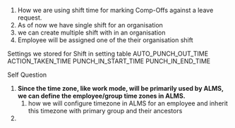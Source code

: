 1. How we are using shift time for marking Comp-Offs against a leave request.
2. As of now we have single shift for an organisation
3. we can create multiple shift with in an organisation
4. Employee will be assigned one of the their organisation shift

Settings we stored for Shift in setting table
	AUTO_PUNCH_OUT_TIME
	ACTION_TAKEN_TIME
	PUNCH_IN_START_TIME
	PUNCH_IN_END_TIME


Self Question
1. **Since the time zone, like work mode, will be primarily used by ALMS, we can define the employee/group time zones in ALMS.**
	1. how we will configure timezone in ALMS for an employee and inherit this timezone with primary group and their ancestors
2. 
